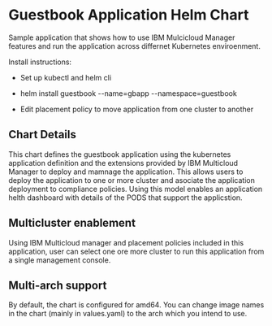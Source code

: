 # Guestbook Application Helm Chart
Sample application that shows how to use IBM Mulcicloud Manager features and run the application across differnet Kubernetes enviroenment.

Install instructions:

- Set up kubectl and helm cli 

- helm install guestbook --name=gbapp --namespace=guestbook

- Edit placement policy to move application from one cluster to another

## Chart Details
This chart defines the guestbook application using the kubernetes application definition and the extensions provided by IBM Multicloud Manager to deploy and mamnage the application.  This allows users to deploy the application to one or more cluster and asociate the application deployment to compliance policies.  Using this model enables an application helth dashboard with details of the PODS that support the applicstion.

## Multicluster enablement
Using IBM Multicloud manager and placement policies included in this application, user can select one ore more cluster to run this application from a single management console.

## Multi-arch support
By default, the chart is configured for amd64. You can change image names in the chart (mainly in values.yaml) to the arch which you intend to use.
